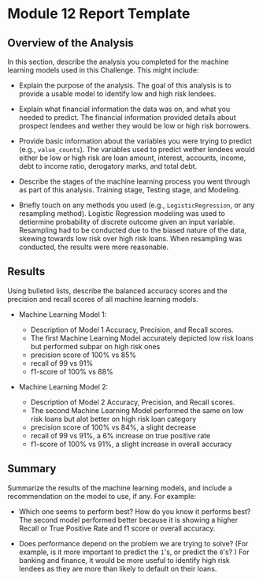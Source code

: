 # Module 12 Report Template

## Overview of the Analysis

In this section, describe the analysis you completed for the machine learning models used in this Challenge. This might include:

* Explain the purpose of the analysis.
The goal of this analysis is to provide a usable model to identify low and high risk lendees. 

* Explain what financial information the data was on, and what you needed to predict.
The financial information provided details about prospect lendees and wether they would be low or high risk borrowers. 

* Provide basic information about the variables you were trying to predict (e.g., `value_counts`).
The variables used to predict wether lendees would either be low or high risk are loan amount, interest, accounts, income, debt to income ratio, derogatory marks, and total debt.

* Describe the stages of the machine learning process you went through as part of this analysis.
Training stage, Testing stage, and Modeling.

* Briefly touch on any methods you used (e.g., `LogisticRegression`, or any resampling method).
Logistic Regression modeling was used to detiermine probability of discrete outcome given an input variable. Resampling had to be conducted due to the biased nature of the data, skewing towards low risk over high risk loans. When resampling was conducted, the results were more reasonable. 

## Results

Using bulleted lists, describe the balanced accuracy scores and the precision and recall scores of all machine learning models.

* Machine Learning Model 1:
  * Description of Model 1 Accuracy, Precision, and Recall scores.
  * The first Machine Learning Model accurately depicted low risk loans but performed subpar on high risk ones
  * precision score of 100% vs 85%
  * recall of 99 vs 91%
  * f1-score of 100% vs 88%



* Machine Learning Model 2:
  * Description of Model 2 Accuracy, Precision, and Recall scores.
  * The second Machine Learning Model performed the same on low risk loans but alot better on high risk loan category
  * precision score of 100% vs 84%, a slight decrease
  * recall of 99 vs 91%, a 6% increase on true positive rate
  * f1-score of 100% vs 91%, a slight increase in overall accuracy

## Summary

Summarize the results of the machine learning models, and include a recommendation on the model to use, if any. For example:
* Which one seems to perform best? How do you know it performs best?
The second model performed better because it is showing a higher Recall or True Positive Rate and f1 score or overall accuracy.

* Does performance depend on the problem we are trying to solve? (For example, is it more important to predict the `1`'s, or predict the `0`'s? )
For banking and finance, it would be more useful to identify high risk lendees as they are more than likely to default on their loans.

